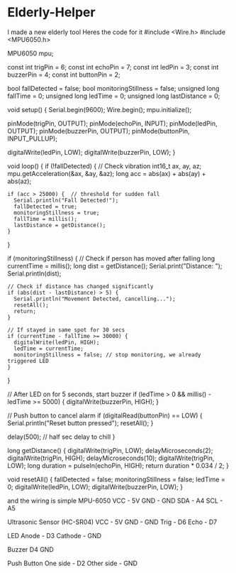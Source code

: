 # Elderly-Helper
I made a new elderly tool
Heres the code for it
#include <Wire.h>
#include <MPU6050.h>

MPU6050 mpu;

const int trigPin = 6;
const int echoPin = 7;
const int ledPin = 3;
const int buzzerPin = 4;
const int buttonPin = 2;

bool fallDetected = false;
bool monitoringStillness = false;
unsigned long fallTime = 0;
unsigned long ledTime = 0;
unsigned long lastDistance = 0;

void setup() {
  Serial.begin(9600);
  Wire.begin();
  mpu.initialize();

  pinMode(trigPin, OUTPUT);
  pinMode(echoPin, INPUT);
  pinMode(ledPin, OUTPUT);
  pinMode(buzzerPin, OUTPUT);
  pinMode(buttonPin, INPUT_PULLUP);

  digitalWrite(ledPin, LOW);
  digitalWrite(buzzerPin, LOW);
}

void loop() {
  if (!fallDetected) {
    // Check vibration
    int16_t ax, ay, az;
    mpu.getAcceleration(&ax, &ay, &az);
    long acc = abs(ax) + abs(ay) + abs(az);

    if (acc > 25000) {  // threshold for sudden fall
      Serial.println("Fall Detected!");
      fallDetected = true;
      monitoringStillness = true;
      fallTime = millis();
      lastDistance = getDistance();
    }
  }

  if (monitoringStillness) {
    // Check if person has moved after falling
    long currentTime = millis();
    long dist = getDistance();
    Serial.print("Distance: "); Serial.println(dist);

    // Check if distance has changed significantly
    if (abs(dist - lastDistance) > 5) {
      Serial.println("Movement Detected, cancelling...");
      resetAll();
      return;
    }

    // If stayed in same spot for 30 secs
    if (currentTime - fallTime >= 30000) {
      digitalWrite(ledPin, HIGH);
      ledTime = currentTime;
      monitoringStillness = false; // stop monitoring, we already triggered LED
    }
  }

  // After LED on for 5 seconds, start buzzer
  if (ledTime > 0 && millis() - ledTime >= 5000) {
    digitalWrite(buzzerPin, HIGH);
  }

  // Push button to cancel alarm
  if (digitalRead(buttonPin) == LOW) {
    Serial.println("Reset button pressed");
    resetAll();
  }

  delay(500); // half sec delay to chill
}

long getDistance() {
  digitalWrite(trigPin, LOW);
  delayMicroseconds(2);
  digitalWrite(trigPin, HIGH);
  delayMicroseconds(10);
  digitalWrite(trigPin, LOW);
  long duration = pulseIn(echoPin, HIGH);
  return duration * 0.034 / 2;
}

void resetAll() {
  fallDetected = false;
  monitoringStillness = false;
  ledTime = 0;
  digitalWrite(ledPin, LOW);
  digitalWrite(buzzerPin, LOW);
}

and the wiring is simple 
MPU-6050
VCC - 5V
GND - GND
SDA - A4
SCL - A5

Ultrasonic Sensor (HC-SR04)
VCC - 5V
GND - GND
Trig - D6
Echo - D7

LED
Anode  - D3
Cathode  - GND

Buzzer
D4
GND

Push Button
One side - D2
Other side - GND
